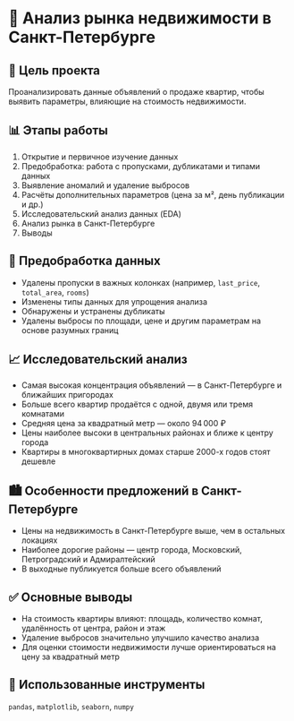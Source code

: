 # 🏡 Анализ рынка недвижимости в Санкт-Петербурге

## 📌 Цель проекта

Проанализировать данные объявлений о продаже квартир, чтобы выявить параметры, влияющие на стоимость недвижимости.

## 📊 Этапы работы

1. Открытие и первичное изучение данных
2. Предобработка: работа с пропусками, дубликатами и типами данных
3. Выявление аномалий и удаление выбросов
4. Расчёты дополнительных параметров (цена за м², день публикации и др.)
5. Исследовательский анализ данных (EDA)
6. Анализ рынка в Санкт-Петербурге
7. Выводы

## 🧹 Предобработка данных

- Удалены пропуски в важных колонках (например, `last_price`, `total_area`, `rooms`)
- Изменены типы данных для упрощения анализа
- Обнаружены и устранены дубликаты
- Удалены выбросы по площади, цене и другим параметрам на основе разумных границ

## 📈 Исследовательский анализ

- Самая высокая концентрация объявлений — в Санкт-Петербурге и ближайших пригородах
- Больше всего квартир продаётся с одной, двумя или тремя комнатами
- Средняя цена за квадратный метр — около 94 000 ₽
- Цены наиболее высоки в центральных районах и ближе к центру города
- Квартиры в многоквартирных домах старше 2000-х годов стоят дешевле

## 🏙 Особенности предложений в Санкт-Петербурге

- Цены на недвижимость в Санкт-Петербурге выше, чем в остальных локациях
- Наиболее дорогие районы — центр города, Московский, Петроградский и Адмиралтейский
- В выходные публикуется больше всего объявлений

## ✅ Основные выводы

- На стоимость квартиры влияют: площадь, количество комнат, удалённость от центра, район и этаж
- Удаление выбросов значительно улучшило качество анализа
- Для оценки стоимости недвижимости лучше ориентироваться на цену за квадратный метр

## 📁 Использованные инструменты

`pandas`, `matplotlib`, `seaborn`, `numpy`
